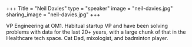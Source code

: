 +++
Title = "Neil Davies"
type = "speaker"
image = "neil-davies.jpg"
sharing_image = "neil-davies.jpg"
+++

VP Engineering at OM1. Habitual startup VP and have been solving problems with data for the last 20+ years, with a large chunk of that in the Healthcare tech space. Cat Dad, mixologist, and badminton player.
